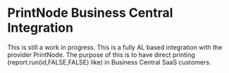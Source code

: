 # PrintNode Business Central Integration

This is still a work in progress. This is a fully AL based integration with the provider PrintNode.
The purpose of this is to have direct printing (report.run(id,FALSE,FALSE) like) in Business Central SaaS customers.

